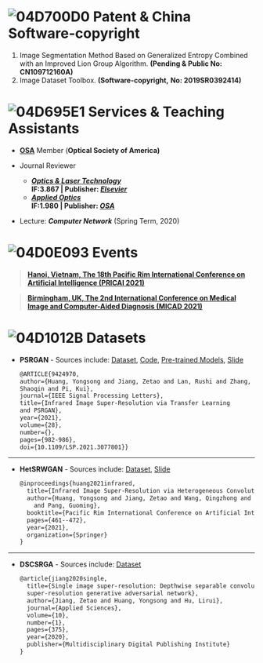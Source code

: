 


# ![04D700D0](https://user-images.githubusercontent.com/23012102/161746152-f72c4147-6586-4b99-8d02-f4c761e7b620.png) Patent & China Software-copyright
1. Image Segmentation Method Based on Generalized Entropy Combined with an Improved Lion Group Algorithm. **(Pending & Public No: CN109712160A)**
2. Image Dataset Toolbox. **(Software-copyright,** **No: 2019SR0392414)**

# ![04D695E1](https://user-images.githubusercontent.com/23012102/161746081-23a293be-c2b0-4b21-9d5d-8b0bcfbdc882.png) Services & Teaching Assistants
- [**OSA**](https://www.optica.org/en-us/home/) Member (**Optical Society of America)**
- Journal Reviewer
    - ***[Optics & Laser Technology](https://www.journals.elsevier.com/optics-and-laser-technology)*  
    IF:3.867 | Publisher: *[Elsevier](https://www.elsevier.com/)***
    - ***[Applied Optics](https://www.osapublishing.org/ao/home.cfm)*    
    IF:1.980 | Publisher: *[OSA](https://www.optica.org/en-us/home/)***

- Lecture: ***Computer Network*** (Spring Term, 2020)

# ![04D0E093](https://user-images.githubusercontent.com/23012102/161745157-4237d59b-822a-42bd-aa6c-9f7b21cb7566.png) Events

> [**Hanoi, Vietnam, The 18th Pacific Rim International Conference on Artificial Intelligence (PRICAI 2021)**](https://www.pricai.org/2021/)                  

> [**Birmingham, UK, The 2nd International Conference on Medical Image and Computer-Aided Diagnosis (MICAD 2021)**](http://www.micad.org/#) 



# ![04D1012B](https://user-images.githubusercontent.com/23012102/161745176-20a41d63-3073-4c72-b7e2-f7fac6a12bc9.png) Datasets

- **PSRGAN**  - Sources include: [Dataset](https://doi.org/10.6084/m9.figshare.13359632.v2), [Code](https://github.com/yongsongH/Infrared-Image_PSRGAN), [Pre-trained Models](https://figshare.com/articles/dataset/Pre-trained_models/16591973), [Slide](https://github.com/yongsongH/academic_poster/blob/main/PSRGAN_Presentations.pdf) 

    
    ```latex
    @ARTICLE{9424970, 
    author={Huang, Yongsong and Jiang, Zetao and Lan, Rushi and Zhang, 
    Shaoqin and Pi, Kui}, 
    journal={IEEE Signal Processing Letters}, 
    title={Infrared Image Super-Resolution via Transfer Learning 
    and PSRGAN}, 
    year={2021}, 
    volume={28}, 
    number={}, 
    pages={982-986}, 
    doi={10.1109/LSP.2021.3077801}}
    ```
    
  
 ---    
- **HetSRWGAN** - Sources include:  [Dataset](https://doi.org/10.6084/m9.figshare.9862184.v3), [Slide](https://github.com/yongsongH/academic_poster/blob/main/PRICAI_Oral_1110.pdf)
    
    ```latex
    @inproceedings{huang2021infrared,
      title={Infrared Image Super-Resolution via Heterogeneous Convolutional WGAN},
      author={Huang, Yongsong and Jiang, Zetao and Wang, Qingzhong and Jiang, Qi 
    	and Pang, Guoming},
      booktitle={Pacific Rim International Conference on Artificial Intelligence},
      pages={461--472},
      year={2021},
      organization={Springer}
    }
    ```
    
   
 ---   
- **DSCSRGA** - Sources include: [Dataset](https://doi.org/10.6084/m9.figshare.9785438.v2) 
    
    ```latex
    @article{jiang2020single,
      title={Single image super-resolution: Depthwise separable convolution 
      super-resolution generative adversarial network},
      author={Jiang, Zetao and Huang, Yongsong and Hu, Lirui},
      journal={Applied Sciences},
      volume={10},
      number={1},
      pages={375},
      year={2020},
      publisher={Multidisciplinary Digital Publishing Institute}
    }
    ```
    
   
    

